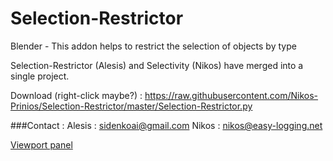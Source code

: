 # Selection-Restrictor
Blender - This addon helps to restrict the selection of objects by type

Selection-Restrictor (Alesis) and Selectivity (Nikos) have merged into a single project.

Download (right-click maybe?) : https://raw.githubusercontent.com/Nikos-Prinios/Selection-Restrictor/master/Selection-Restrictor.py

###Contact :
Alesis : sidenkoai@gmail.com
Nikos : nikos@easy-logging.net

[Viewport panel](http://habanita.org/selection_restrictor/panel.jpg)
